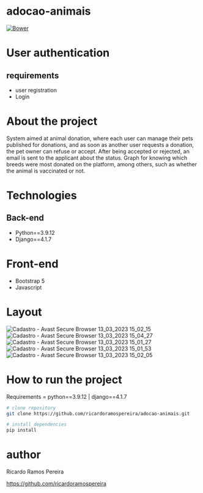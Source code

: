 # adocao-animais
[![Bower](https://img.shields.io/bower/l/django)](https://github.com/ricardoramospereira/adocao-animais/blob/main/LICENSE)

# User authentication
## requirements
* user registration
* Login

# About the project
System aimed at animal donation, where each user can manage their pets published for donations, and as soon as another user requests a donation, the pet owner can refuse or accept. After being accepted or rejected, an email is sent to the applicant about the status.
Graph for knowing which breeds were most donated on the platform, among others, such as whether the animal is vaccinated or not.

# Technologies
## Back-end
* Python==3.9.12
* Django==4.1.7

# Front-end
* Bootstrap 5
* Javascript

# Layout
![Cadastro - Avast Secure Browser 13_03_2023 15_02_15](https://user-images.githubusercontent.com/103947016/233653588-6da8b1d1-7345-4736-a207-88f45cfc0283.png)
![Cadastro - Avast Secure Browser 13_03_2023 15_04_27](https://user-images.githubusercontent.com/103947016/233653600-aca93999-5fb1-4788-b84d-6f25cc34b2bb.png)
![Cadastro - Avast Secure Browser 13_03_2023 15_01_27](https://user-images.githubusercontent.com/103947016/233653611-798b5b28-7224-4cd3-a949-aac151a0b81a.png)
![Cadastro - Avast Secure Browser 13_03_2023 15_01_53](https://user-images.githubusercontent.com/103947016/233653630-f299c488-8e89-4271-bd67-2c2d34249b59.png)
![Cadastro - Avast Secure Browser 13_03_2023 15_02_05](https://user-images.githubusercontent.com/103947016/233653645-c140406c-8595-49d5-8b99-3532321e48e0.png)

# How to run the project
Requirements = python==3.9.12 | django==4.1.7

```bash
# clone repository
git clone https://github.com/ricardoramospereira/adocao-animais.git

# install dependencies
pip install
```

# author
Ricardo Ramos Pereira

https://github.com/ricardoramospereira
